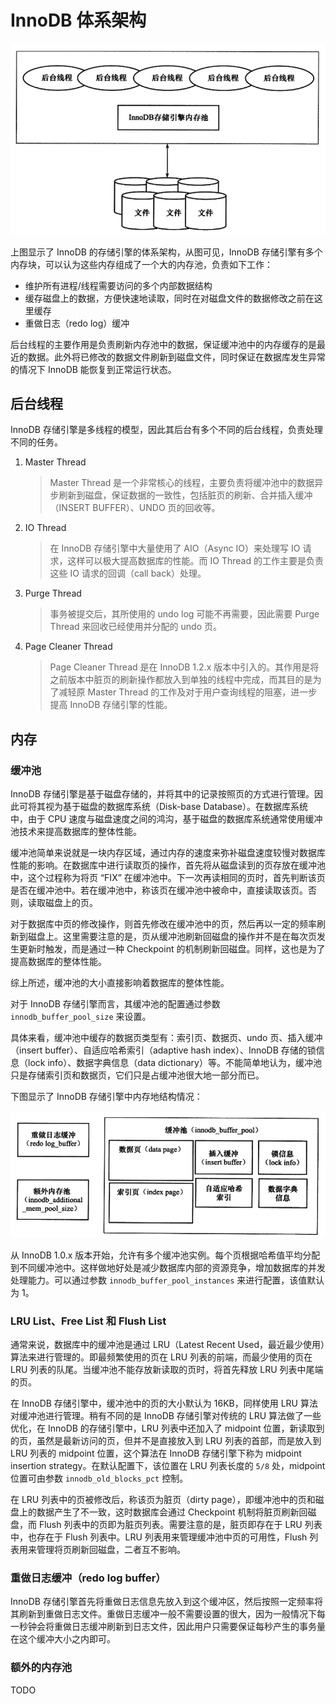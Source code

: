 # InnoDB 体系架构

![image-20200331002758397](images/image-20200331002758397.png)

上图显示了 InnoDB 的存储引擎的体系架构，从图可见，InnoDB 存储引擎有多个内存块，可以认为这些内存组成了一个大的内存池，负责如下工作：
- 维护所有进程/线程需要访问的多个内部数据结构
- 缓存磁盘上的数据，方便快速地读取，同时在对磁盘文件的数据修改之前在这里缓存
- 重做日志（redo log）缓冲

后台线程的主要作用是负责刷新内存池中的数据，保证缓冲池中的内存缓存的是最近的数据。此外将已修改的数据文件刷新到磁盘文件，同时保证在数据库发生异常的情况下 InnoDB 能恢复到正常运行状态。

## 后台线程

InnoDB 存储引擎是多线程的模型，因此其后台有多个不同的后台线程，负责处理不同的任务。

1. Master Thread
   
   > Master Thread 是一个非常核心的线程，主要负责将缓冲池中的数据异步刷新到磁盘，保证数据的一致性，包括脏页的刷新、合并插入缓冲（INSERT BUFFER）、UNDO 页的回收等。
2. IO Thread
   
   > 在 InnoDB 存储引擎中大量使用了 AIO（Async IO）来处理写 IO 请求，这样可以极大提高数据库的性能。而 IO Thread 的工作主要是负责这些 IO 请求的回调（call back）处理。
3. Purge Thread
   
   > 事务被提交后，其所使用的 undo log 可能不再需要，因此需要 Purge Thread 来回收已经使用并分配的 undo 页。
4. Page Cleaner Thread
   
   > Page Cleaner Thread 是在 InnoDB 1.2.x 版本中引入的。其作用是将之前版本中脏页的刷新操作都放入到单独的线程中完成，而其目的是为了减轻原 Master Thread 的工作及对于用户查询线程的阻塞，进一步提高 InnoDB 存储引擎的性能。

## 内存

### 缓冲池

InnoDB 存储引擎是基于磁盘存储的，并将其中的记录按照页的方式进行管理。因此可将其视为基于磁盘的数据库系统（Disk-base Database）。在数据库系统中，由于 CPU 速度与磁盘速度之间的鸿沟，基于磁盘的数据库系统通常使用缓冲池技术来提高数据库的整体性能。

缓冲池简单来说就是一块内存区域，通过内存的速度来弥补磁盘速度较慢对数据库性能的影响。在数据库中进行读取页的操作，首先将从磁盘读到的页存放在缓冲池中，这个过程称为将页 “FIX” 在缓冲池中。下一次再读相同的页时，首先判断该页是否在缓冲池中。若在缓冲池中，称该页在缓冲池中被命中，直接读取该页。否则，读取磁盘上的页。

对于数据库中页的修改操作，则首先修改在缓冲池中的页，然后再以一定的频率刷新到磁盘上。这里需要注意的是，页从缓冲池刷新回磁盘的操作并不是在每次页发生更新时触发，而是通过一种 Checkpoint 的机制刷新回磁盘。同样，这也是为了提高数据库的整体性能。

综上所述，缓冲池的大小直接影响着数据库的整体性能。

对于 InnoDB 存储引擎而言，其缓冲池的配置通过参数 `innodb_buffer_pool_size` 来设置。

具体来看，缓冲池中缓存的数据页类型有：索引页、数据页、undo 页、插入缓冲（insert buffer）、自适应哈希索引（adaptive hash index）、InnoDB 存储的锁信息（lock info）、数据字典信息（data dictionary）等。不能简单地认为，缓冲池只是存储索引页和数据页，它们只是占缓冲池很大地一部分而已。

下图显示了 InnoDB 存储引擎中内存地结构情况：

![image-20200331013239672](images/image-20200331013239672.png)

从 InnoDB 1.0.x 版本开始，允许有多个缓冲池实例。每个页根据哈希值平均分配到不同缓冲池中。这样做地好处是减少数据库内部的资源竞争，增加数据库的并发处理能力。可以通过参数 `innodb_buffer_pool_instances` 来进行配置，该值默认为 1。

### LRU List、Free List 和 Flush List

通常来说，数据库中的缓冲池是通过 LRU（Latest Recent Used，最近最少使用）算法来进行管理的。即最频繁使用的页在 LRU 列表的前端，而最少使用的页在 LRU 列表的队尾。当缓冲池不能存放新读取的页时，将首先释放 LRU 列表中尾端的页。

在 InnoDB 存储引擎中，缓冲池中的页的大小默认为 16KB，同样使用 LRU 算法对缓冲池进行管理。稍有不同的是 InnoDB 存储引擎对传统的 LRU 算法做了一些优化，在 InnoDB 的存储引擎中，LRU 列表中还加入了 midpoint 位置，新读取到的页，虽然是最新访问的页，但并不是直接放入到 LRU 列表的首部，而是放入到 LRU 列表的 midpoint 位置，这个算法在 InnoDB 存储引擎下称为 midpoint insertion strategy。在默认配置下，该位置在 LRU 列表长度的 `5/8` 处，midpoint 位置可由参数 `innodb_old_blocks_pct` 控制。

在 LRU 列表中的页被修改后，称该页为脏页（dirty page），即缓冲池中的页和磁盘上的数据产生了不一致，这时数据库会通过 Checkpoint 机制将脏页刷新回磁盘，而 Flush 列表中的页即为脏页列表。需要注意的是，脏页即存在于 LRU 列表中，也存在于 Flush 列表中。LRU 列表用来管理缓冲池中页的可用性，Flush 列表用来管理将页刷新回磁盘，二者互不影响。

### 重做日志缓冲（redo log buffer）

InnoDB 存储引擎首先将重做日志信息先放入到这个缓冲区，然后按照一定频率将其刷新到重做日志文件。重做日志缓冲一般不需要设置的很大，因为一般情况下每一秒钟会将重做日志缓冲刷新到日志文件，因此用户只需要保证每秒产生的事务量在这个缓冲大小之内即可。

### 额外的内存池

TODO